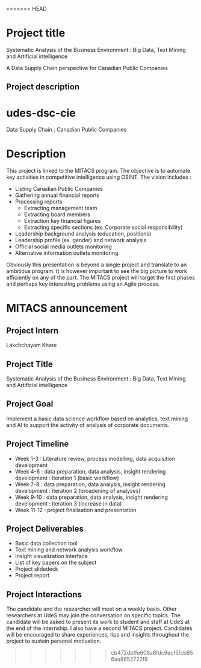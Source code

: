 <<<<<<< HEAD
# Project title

Systematic Analysis of the Business Environment : Big Data, Text Mining and Artificial intelligence

A Data Supply Chain perspective for Canadian Public Companies

## Project description


# udes-dsc-cie
Data Supply Chain : Canadian Public Companies

# Description
This project is linked to the MITACS program. The objective is to automate key activities in competitive intelligence using OSINT. The vision includes :
- Listing Canadian Public Companies
- Gathering annual financial reports
- Processing reports
  - Extracting management team
  - Extracting board members
  - Extraction key financial figures
  - Extracting specific sections (ex. Corporate social responsibility)
- Leadership background analysis (education, positions)
- Leadership profile (ex. gender) and network analysis
- Official social media outlets monitoring
- Alternative information outlets monitoring.

Obviously this presentation is beyond a single project and translate to an ambitious program. It is however important to see the big picture to work efficiently on any of the part. The MITACS project will target the first phases and perhaps key interesting problems using an Agile process.

# MITACS announcement
## Project Intern
 Lakchchayam Khare
## Project Title
Systematic Analysis of the Business Environment : Big Data, Text Mining and Artificial intelligence

## Project Goal
Implement a basic data science workflow based on analytics, text mining and AI to support the activity of analysis of corporate documents.  
## Project Timeline
- Week 1-3 : Literature review, process modelling, data acquisition development
- Week 4-6 : data preparation,  data analysis, insight rendering development : iteration 1 (basic workflow)
- Week 7-8 : data preparation,  data analysis, insight rendering development : iteration 2 (broadening of analyses)
- Week 9-10 : data preparation,  data analysis, insight rendering development : iteration 3 (increase in data)
- Week 11-12 : project finalisation and presentation
## Project Deliverables
- Basic data collection tool
- Text mining and network analysis workflow
- Insight visualization interface
- List of key papers on the subject
- Project slidedeck 
- Project report

## Project Interactions
The candidate and the researcher will meet on a weekly basis. Other researchers at UdeS may join the conversation on specific topics. The candidate will be asked to present its work to student and staff at UdeS at the end of the internship. I also have a second MITACS project. Candidates will be encouraged to share experiences, tips and insights throughout the project to sustain personal motivation.


>>>>>>> cb472dbffe608a8fdc9ecf5fcb956aa8652722f9
